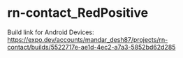 # rn-contact_RedPositive
Build link for Android Devices:
https://expo.dev/accounts/mandar_desh87/projects/rn-contact/builds/5522717e-ae1d-4ec2-a7a3-5852bd62d285
